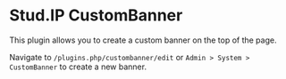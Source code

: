 # Stud.IP CustomBanner

This plugin allows you to create a custom banner on the top of the page.

Navigate to `/plugins.php/custombanner/edit` or `Admin > System > CustomBanner` to create a new banner.
